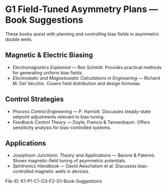 # G1 Field-Tuned Asymmetry Plans — Book Suggestions

These books assist with planning and controlling bias fields in asymmetric double wells.

## Magnetic & Electric Biasing
- *Electromagnetics Explained* — Ron Schmitt. Provides practical methods for generating uniform bias fields.
- *Electrostatic and Magnetostatic Calculations in Engineering* — Richard M. Del Vecchio. Covers field distribution and design formulas.

## Control Strategies
- *Process Control Engineering* — P. Harriott. Discusses steady-state setpoint adjustments relevant to bias tuning.
- *Feedback Control Theory* — Doyle, Francis & Tannenbaum. Offers sensitivity analysis for bias-controlled systems.

## Applications
- *Josephson Junctions: Theory and Applications* — Barone & Paternò. Shows magnetic-field tuning of asymmetric potentials.
- *Spintronics Handbook* — David Awschalom et al. Discusses bias-controlled magnetic wells in devices.

File ID: K1-P1-C1-O3-F2-G1-Book-Suggestions
